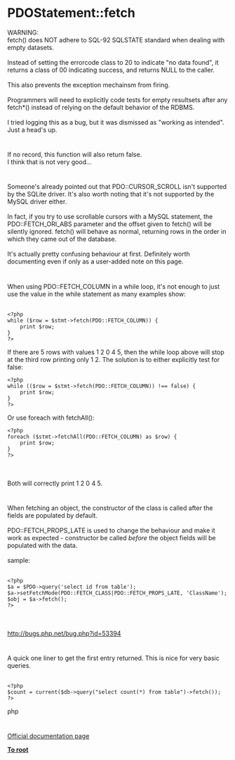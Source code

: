 # PDOStatement::fetch



WARNING:<br>fetch() does NOT adhere to SQL-92 SQLSTATE standard when dealing with empty datasets.<br><br>Instead of setting the errorcode class to 20 to indicate "no data found", it returns a class of 00 indicating success, and returns NULL to the caller.<br><br>This also prevents the exception mechainsm from firing.<br><br>Programmers will need to explicitly code tests for empty resultsets after any fetch*() instead of relying on the default behavior of the RDBMS.<br><br>I tried logging this as a bug, but it was dismissed as "working as intended". Just a head&apos;s up.  

#

If no record, this function will also return false.<br>I think that is not very good...  

#

Someone&apos;s already pointed out that PDO::CURSOR_SCROLL isn&apos;t supported by the SQLite driver. It&apos;s also worth noting that it&apos;s not supported by the MySQL driver either.<br><br>In fact, if you try to use scrollable cursors with a MySQL statement, the PDO::FETCH_ORI_ABS parameter and the offset given to fetch() will be silently ignored. fetch() will behave as normal, returning rows in the order in which they came out of the database.<br><br>It&apos;s actually pretty confusing behaviour at first. Definitely worth documenting even if only as a user-added note on this page.  

#

When using PDO::FETCH_COLUMN in a while loop, it&apos;s not enough to just use the value in the while statement as many examples show:<br><br>

```
<?php
while ($row = $stmt->fetch(PDO::FETCH_COLUMN)) {
    print $row;
}
?>
```


If there are 5 rows with values 1 2 0 4 5, then the while loop above will stop at the third row printing only 1 2. The solution is to either explicitly test for false:



```
<?php
while (($row = $stmt->fetch(PDO::FETCH_COLUMN)) !== false) {
    print $row;
}
?>
```


Or use foreach with fetchAll():



```
<?php
foreach ($stmt->fetchAll(PDO::FETCH_COLUMN) as $row) {
    print $row;
}
?>
```
<br><br>Both will correctly print 1 2 0 4 5.  

#

When fetching an object, the constructor of the class is called after the fields are populated by default.<br><br>PDO::FETCH_PROPS_LATE is used to change the behaviour and make it work as expected - constructor be called _before_ the object fields will be populated with the data.<br><br>sample:<br><br>

```
<?php
$a = $PDO->query('select id from table');
$a->setFetchMode(PDO::FETCH_CLASS|PDO::FETCH_PROPS_LATE, 'ClassName');
$obj = $a->fetch();
?>
```
<br><br>http://bugs.php.net/bug.php?id=53394  

#

A quick one liner to get the first entry returned.  This is nice for very basic queries.<br><br>

```
<?php
$count = current($db->query("select count(*) from table")->fetch());
?>
```
php  

#

[Official documentation page](https://www.php.net/manual/en/pdostatement.fetch.php)

**[To root](/README.md)**